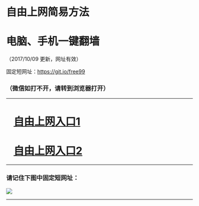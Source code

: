 ﻿# 自由上网简易方法

# 电脑、手机一键翻墙

（2017/10/09 更新，网址有效）

固定短网址：https://git.io/free99

### （微信如打不开，请转到浏览器打开）


***





# &nbsp;&nbsp; <a href="http://ft2370327599.fwq-tz-1001.info/fwqtz01.html?t=10090011607 " target="_blank">自由上网入口1</a>
# &nbsp;&nbsp; <a href="http://ft1710316802.fwq-tz-1002.info/fwqtz02.html?t=100900130721 " target="_blank">自由上网入口2</a>
***

### 请记住下图中固定短网址：

<img src="https://s3-us-west-2.amazonaws.com/fwq-1001/yjfq-20170905okok.png" /> 


***


